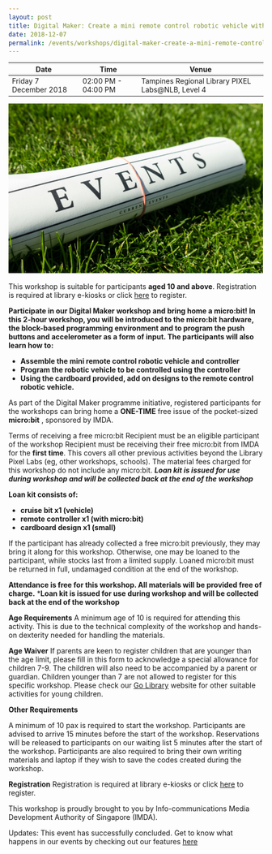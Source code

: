 ```yaml
---
layout: post
title: Digital Maker: Create a mini remote control robotic vehicle with micro:bit
date: 2018-12-07
permalink: /events/workshops/digital-maker-create-a-mini-remote-control-robotic-vehicle-with-microbit
---
```


| Date | Time | Venue |
|--------|---|---|
| Friday 7 December 2018 | 02:00 PM - 04:00 PM |  Tampines Regional Library PIXEL Labs@NLB, Level 4 |

![hi](/images/events/generic-event-image.jpg)

This workshop is suitable for participants **aged 10 and above**. Registration is required at library e-kiosks or click <a href="https://www.nlb.gov.sg/golibrary2/e/digital-maker-create-your-own-mini-remote-control-robotic-vehicle-using-microbit-pixel-labsnlb-31368532" target="_blank">here</a> to register.

**Participate in our <Create your own mini remote control robotic vehicle>  Digital Maker workshop and bring home a micro:bit!
In this 2-hour workshop, you will be introduced to the micro:bit hardware, the block-based programming environment and to program the push buttons and accelerometer as a form of input. The participants will also learn how to:**

- **Assemble the mini remote control robotic vehicle and controller**
- **Program the robotic vehicle to be controlled using the controller**
- **Using the cardboard provided, add on designs to the remote control robotic vehicle.**

As part of the Digital Maker programme initiative, registered participants for the workshops can bring home a **ONE-TIME** free issue of the pocket-sized **micro:bit** , sponsored by IMDA.

Terms of receiving a free micro:bit
Recipient must be an eligible participant of the workshop
Recipient must be receiving their free micro:bit from IMDA for the **first time**. This covers all other previous activities beyond the Library Pixel Labs (eg, other workshops, schools).
The material fees charged for this workshop do not include any micro:bit. 
***Loan kit is issued for use during workshop and will be collected back at the end of the workshop***

**Loan kit consists of:**
- **cruise bit x1 (vehicle)**
- **remote controller x1 (with micro:bit)**
- **cardboard design x1 (small)**

If the participant has already collected a free micro:bit previously, they may bring it along for this workshop. Otherwise, one may be loaned to the participant, while stocks last from a limited supply. Loaned micro:bit must be returned in full, undamaged condition at the end of the workshop.

**Attendance is free for this workshop. All materials will be provided free of charge.**
***Loan kit is issued for use during workshop and will be collected back at the end of the workshop**


**Age Requirements**
A minimum age of 10 is required for attending this activity.
This is due to the technical complexity of the workshop and hands-on dexterity needed for handling the materials.

**Age Waiver**
If parents are keen to register children that are younger than the age limit, please fill in this form to acknowledge a special allowance for children 7-9. The children will also need to be accompanied by a parent or guardian.
Children younger than 7 are not allowed to register for this specific workshop. Please check our <a href="https://www.nlb.gov.sg/golibrary2/c/30307529/" target="_blank">Go Library</a>  website for other suitable activities for young children.

**Other Requirements**

A minimum of 10 pax is required to start the workshop.
Participants are advised to arrive 15 minutes before the start of the workshop. Reservations will be released to participants on our waiting list 5 minutes after the start of the workshop.
Participants are also required to bring their own writing materials and laptop if they wish to save the codes created during the workshop.

**Registration**
Registration is required at library e-kiosks or click <a href="https://www.nlb.gov.sg/golibrary2/e/digital-maker-create-your-own-mini-remote-control-robotic-vehicle-using-microbit-pixel-labsnlb-31368532" target="_blank">here</a> to register.

This workshop is proudly brought to you by Info-communications Media Development Authority of Singapore (IMDA).

Updates: This event has successfully concluded. Get to know what happens in our events by checking out our features <a href="" target="_blank">here</a>
